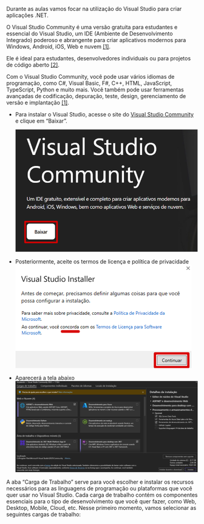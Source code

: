 Durante as aulas vamos focar na utilização do Visual Studio para criar aplicações .NET.

O Visual Studio Community é uma versão gratuita para estudantes e essencial do Visual Studio, um IDE (Ambiente de Desenvolvimento Integrado) poderoso e abrangente para criar aplicativos modernos para Windows, Android, iOS, Web e nuvem [[1]](/Advanced-Business-Development-with-.NET/1º-Semestre/Aula-02-%2D-IDE-Visual-Studio,-Primeiro-Programa-em-Csharp/Referências).

Ele é ideal para estudantes, desenvolvedores individuais ou para projetos de código aberto [[2]](/Advanced-Business-Development-with-.NET/1º-Semestre/Aula-02-%2D-IDE-Visual-Studio,-Primeiro-Programa-em-Csharp/Referências).

Com o Visual Studio Community, você pode usar vários idiomas de programação, como C#, Visual Basic, F#, C++, HTML, JavaScript, TypeScript, Python e muito mais. Você também pode usar ferramentas avançadas de codificação, depuração, teste, design, gerenciamento de versão e implantação [[1]](/Advanced-Business-Development-with-.NET/1º-Semestre/Aula-02-%2D-IDE-Visual-Studio,-Primeiro-Programa-em-Csharp/Referências).

- Para instalar o Visual Studio, acesse o site do [Visual Studio Community](https://visualstudio.microsoft.com/pt-br/vs/community/) e clique em “Baixar”.

  ![image.png](/.attachments/image-5be61904-57f7-4618-91d3-3e3bc5c34654.png)
      
- Posteriormente, aceite os termos de licença e política de privacidade
  ![image.png](/.attachments/image-b57e9e3b-9525-4aed-9b70-d85caa826187.png)

- Aparecerá a tela abaixo
  ![image.png](/.attachments/image-25f2816f-99fc-49ec-99f9-dc67966ac550.png)

A aba “Carga de Trabalho” serve para você escolher e instalar os recursos necessários para as linguagens de programação ou plataformas que você quer usar no Visual Studio. Cada carga de trabalho contém os componentes essenciais para o tipo de desenvolvimento que você quer fazer, como Web, Desktop, Mobile, Cloud, etc.
Nesse primeiro momento, vamos selecionar as seguintes cargas de trabalho:

